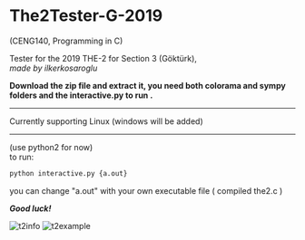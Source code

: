 # The2Tester-G-2019  
  
(CENG140, Programming in C)  
  
Tester for the 2019 THE-2 for Section 3 (Göktürk),   
_made by ilkerkosaroglu_
  
   
**Download the zip file and extract it, you need both colorama and sympy folders and the interactive.py to run .**

------

Currently supporting Linux
(windows will be added) 

-------

(use python2 for now)  
to run: 
```sh
python interactive.py {a.out}
```
you can change "a.out" with your own executable file ( compiled the2.c )

***Good luck!***

![t2info](https://user-images.githubusercontent.com/31799528/56472293-5e6a2580-6465-11e9-91d8-f411dbe5d257.png)
![t2example](https://user-images.githubusercontent.com/31799528/56472294-61651600-6465-11e9-9aaf-b78478b86fca.png)

